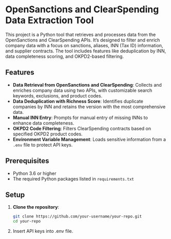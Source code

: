 # OpenSanctions and ClearSpending Data Extraction Tool

This project is a Python tool that retrieves and processes data from the OpenSanctions and ClearSpending APIs. It’s designed to filter and enrich company data with a focus on sanctions, aliases, INN (Tax ID) information, and supplier contracts. The tool includes features like deduplication by INN, data completeness scoring, and OKPD2-based filtering.

## Features

- **Data Retrieval from OpenSanctions and ClearSpending**: Collects and enriches company data using two APIs, with customizable search keywords, exclusions, and product codes.
- **Data Deduplication with Richness Score**: Identifies duplicate companies by INN and retains the version with the most comprehensive data.
- **Manual INN Entry**: Prompts for manual entry of missing INNs to enhance data completeness.
- **OKPD2 Code Filtering**: Filters ClearSpending contracts based on specified OKPD2 product codes.
- **Environment Variable Management**: Loads sensitive information from a `.env` file to protect API keys.

## Prerequisites

- Python 3.6 or higher
- The required Python packages listed in `requirements.txt`

## Setup

1. **Clone the repository**:
   ```bash
   git clone https://github.com/your-username/your-repo.git
   cd your-repo

2. Insert API keys into .env file.
